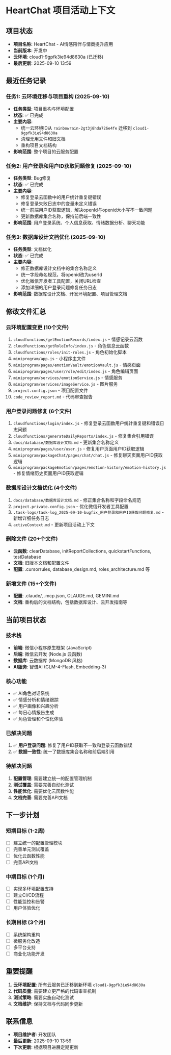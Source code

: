 # HeartChat 项目活动上下文

## 项目状态
- **项目名称**: HeartChat - AI情感陪伴与情商提升应用
- **当前版本**: 开发中
- **云环境**: cloud1-9gpfk3ie94d8630a (已迁移)
- **最后更新**: 2025-09-10 13:59

## 最近任务记录

### 任务1: 云环境迁移与项目重构 (2025-09-10)
- **任务类型**: 项目重构与环境配置
- **状态**: ✅ 已完成
- **主要内容**: 
  - 统一云环境ID从 `rainbowrain-2gt3j8hda726e4fe` 迁移到 `cloud1-9gpfk3ie94d8630a`
  - 清理无用文件和旧文档
  - 重构项目文档结构
- **影响范围**: 整个项目的云服务配置

### 任务2: 用户登录和用户ID获取问题修复 (2025-09-10)
- **任务类型**: Bug修复
- **状态**: ✅ 已完成
- **主要内容**:
  - 修复登录云函数中的用户统计重复键错误
  - 修复登录失败日志中的变量未定义错误
  - 统一前端用户ID获取逻辑，解决openId与openid大小写不一致问题
  - 更新数据库集合名称，保持前后端一致性
- **影响范围**: 用户登录系统、个人信息获取、情绪数据分析、聊天功能

### 任务3: 数据库设计文档优化 (2025-09-10)
- **任务类型**: 文档优化
- **状态**: ✅ 已完成
- **主要内容**:
  - 修正数据库设计文档中的集合名称定义
  - 统一字段命名规范，将openid改为userId
  - 优化微信开发者工具配置，关闭URL检查
  - 添加详细的用户登录问题修复任务日志
- **影响范围**: 数据库设计文档、开发环境配置、项目管理文档

## 修改文件汇总

### 云环境配置变更 (10个文件)
1. `cloudfunctions/getEmotionRecords/index.js` - 情感记录云函数
2. `cloudfunctions/getRoleInfo/index.js` - 角色信息云函数
3. `cloudfunctions/roles/init-roles.js` - 角色初始化脚本
4. `miniprogram/app.js` - 小程序主文件
5. `miniprogram/pages/emotionVault/emotionVault.js` - 情感页面
6. `miniprogram/pages/user/role/edit/index.js` - 角色编辑页面
7. `miniprogram/services/emotionService.js` - 情感服务
8. `miniprogram/services/imageService.js` - 图片服务
9. `project.config.json` - 项目配置文件
10. `code_review_report.md` - 代码审查报告

### 用户登录问题修复 (6个文件)
1. `cloudfunctions/login/index.js` - 修复登录云函数用户统计重复键和错误日志问题
2. `cloudfunctions/generateDailyReports/index.js` - 修复集合引用错误
3. `docs/database/数据库设计文档.md` - 更新集合名称定义
4. `miniprogram/pages/user/user.js` - 修复用户页面用户ID获取逻辑
5. `miniprogram/packageChat/pages/chat/chat.js` - 修复聊天页面用户ID获取逻辑
6. `miniprogram/packageEmotion/pages/emotion-history/emotion-history.js` - 修复情绪历史页面用户ID获取逻辑

### 数据库设计文档优化 (4个文件)
1. `docs/database/数据库设计文档.md` - 修正集合名称和字段命名规范
2. `project.private.config.json` - 优化微信开发者工具配置
3. `.task-logs/task-log_2025-09-10-bugfix_用户登录和用户ID获取问题修复.md` - 新增详细任务日志
4. `activeContext.md` - 更新项目活动上下文

### 删除文件 (20+个文件)
- **云函数**: clearDatabase, initReportCollections, quickstartFunctions, testDatabase
- **文档**: 旧版本文档和配置文件
- **配置**: .cursorrules, database_design.md, roles_architecture.md 等

### 新增文件 (15+个文件)
- **配置**: .claude/, .mcp.json, CLAUDE.md, GEMINI.md
- **文档**: 重构后的文档结构，包括数据库设计、云开发指南等

## 当前项目状态

### 技术栈
- **前端**: 微信小程序原生框架 (JavaScript)
- **后端**: 微信云开发 (Node.js 云函数)
- **数据库**: 云数据库 (MongoDB 风格)
- **AI服务**: 智谱AI (GLM-4-Flash, Embedding-3)

### 核心功能
- ✅ AI角色对话系统
- ✅ 情感分析和情绪跟踪
- ✅ 用户画像和兴趣分析
- ✅ 每日心情报告生成
- ✅ 角色管理和个性化体验

### 已解决问题
1. ✅ **用户登录问题**: 修复了用户ID获取不一致和登录云函数错误
2. ✅ **数据一致性**: 统一了数据库集合名称和前后端引用

### 待解决问题
1. **配置管理**: 需要建立统一的配置管理机制
2. **测试覆盖**: 需要完善自动化测试
3. **性能优化**: 需要优化云函数性能
4. **文档完善**: 需要完善API文档

## 下一步计划

### 短期目标 (1-2周)
- [ ] 建立统一的配置管理模块
- [ ] 完善单元测试覆盖
- [ ] 优化云函数性能
- [ ] 完善API文档

### 中期目标 (1个月)
- [ ] 实现多环境配置支持
- [ ] 建立CI/CD流程
- [ ] 性能监控和告警
- [ ] 用户体验优化

### 长期目标 (3个月)
- [ ] 系统架构重构
- [ ] 微服务化改造
- [ ] 多平台支持
- [ ] 商业化功能开发

## 重要提醒

1. **云环境配置**: 所有云服务已迁移到新环境 `cloud1-9gpfk3ie94d8630a`
2. **代码质量**: 需要建立更严格的代码审查机制
3. **测试策略**: 需要实施自动化测试
4. **文档维护**: 保持文档与代码同步更新

## 联系信息

- **项目维护者**: 开发团队
- **最后更新**: 2025-09-10 13:59
- **下次更新**: 根据项目进展定期更新